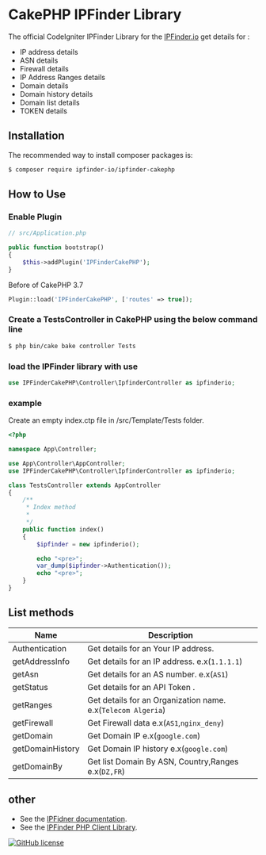 # CakePHP IPFinder Library
The official CodeIgniter IPFinder Library for the [IPFinder.io](https://ipfinder.io) get details for :
-  IP address details
-  ASN  details
-  Firewall details
-  IP Address Ranges details
-  Domain details
-  Domain history details
-  Domain list details
-  TOKEN details


## Installation
The recommended way to install composer packages is:

```bash
$ composer require ipfinder-io/ipfinder-cakephp
```

## How to Use

###  Enable Plugin

```php
// src/Application.php

public function bootstrap()
{
    $this->addPlugin('IPFinderCakePHP');
}
```

Before of CakePHP 3.7

```php
Plugin::load('IPFinderCakePHP', ['routes' => true]);
```

### Create a TestsController in CakePHP  using the below command line

```bash
$ php bin/cake bake controller Tests
```

### load the IPFinder library with use

```php
use IPFinderCakePHP\Controller\IpfinderController as ipfinderio;
```
### example
Create an empty index.ctp file in /src/Template/Tests folder.

```php
<?php

namespace App\Controller;

use App\Controller\AppController;
use IPFinderCakePHP\Controller\IpfinderController as ipfinderio;

class TestsController extends AppController
{
    /**
     * Index method
     *
     */
    public function index()
    {
        $ipfinder = new ipfinderio();

        echo "<pre>";
        var_dump($ipfinder->Authentication());
        echo "<pre>";
    }
}
```

## List methods

| Name             |  Description
| ---------------  | ----------- |
| Authentication   | Get details for an Your IP address.
| getAddressInfo   | Get details for an IP address. e.x(`1.1.1.1`)
| getAsn           | Get details for an AS number.  e.x(`AS1`)
| getStatus        | Get details for an API Token .
| getRanges        | Get details for an Organization name. e.x(`Telecom Algeria`)
| getFirewall      | Get Firewall data e.x(`AS1`,`nginx_deny`)
| getDomain        | Get Domain IP e.x(`google.com`)
| getDomainHistory | Get Domain IP history e.x(`google.com`)
| getDomainBy      | Get list Domain By ASN, Country,Ranges e.x(`DZ,FR`)



## other

- See the [IPFidner documentation](https://ipfinder.io/docs).
- See the [IPFinder PHP Client Library](https://github.com/ipfinder-io/ip-finder-php).

[![GitHub license](https://img.shields.io/github.com/ipfinder-io/cakephp-ipfinder.svg)](https://github.com/ipfinder-io/cakephp-ipfinder/blob/master/LICENSE)
